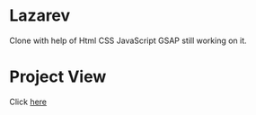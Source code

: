# Lazarev
Clone with help of Html CSS JavaScript GSAP still working on it.
# Project View 
Click [here](https://cerulean-otter-b6dee7.netlify.app/)
